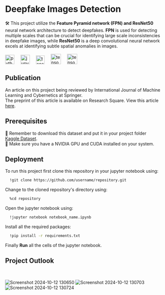 # Deepfake Images Detection

🛠️ This project utilize the **Feature Pyramid network (FPN) and ResNet50** neural network architecture to detect deepfakes. **FPN** is used for detecting multiple scales that can be crucial for identifying large scale inconsistencies in deepfake images, while **ResNet50** is a deep convolutional neural network excels at identifying subtle spatial anomalies in images.<br>
<br><img src="https://cdn.jsdelivr.net/gh/devicons/devicon/icons/python/python-original.svg" height="30" alt="python logo"  />
<img width="12" />
<img src="https://cdn.jsdelivr.net/gh/devicons/devicon/icons/jupyter/jupyter-original.svg" height="30" alt="jupyter logo"  />
<img width="12" />
<img src="https://upload.wikimedia.org/wikipedia/commons/0/05/Scikit_learn_logo_small.svg" height="28" alt="tensorflow logo"  />
<img width="12" />
<img src="https://www.silicon.co.uk/wp-content/uploads/2013/06/nvidia-cuda-1280x720.jpg" height="33" alt="tensorflow logo"  />
<img width="12" />
<img src="https://img.icons8.com/fluent/600/000000/anaconda--v2.png" height="33" alt="tensorflow logo"  />

## Publication

An article on this project being reviewed by International Journal of Machine Learning and Cybernetics at Springer.<br>
The preprint of this article is available on Research Square. View this article [here]().


## Prerequisites

🚨 Remember to download this dataset and put it in your project folder [Kaggle Dataset](https://www.kaggle.com/datasets/manjilkarki/deepfake-and-real-images). <br>
🚨 Make sure you have a NVIDIA GPU and CUDA installed on your system.

## Deployment

To run this project first clone this repository in your jupyter notebook using:

```bash
  !git clone https://github.com/username/repository.git
```
Change to the cloned repository's directory using:

```bash
  %cd repository
```

Open the jupyter notebook using:
```bash
  !jupyter notebook notebook_name.ipynb
```

Install all the required packages:
```bash
  !pip install -r requirements.txt
```

Finally **Run** all the cells of the jupyter notebook.


## Project Outlook
<br>

![Screenshot 2024-10-12 130650](https://github.com/user-attachments/assets/ca23235b-7f41-4908-b138-6a6acbb962d0)
![Screenshot 2024-10-12 130703](https://github.com/user-attachments/assets/a6ccf8b3-a637-4f48-b1c5-4c1d087e2b3a)
![Screenshot 2024-10-12 130724](https://github.com/user-attachments/assets/e4df9a53-8c85-4895-8ab1-53e968650f06)

